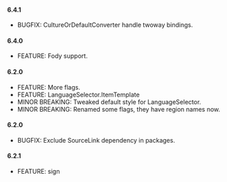 #### 6.4.1
* BUGFIX: CultureOrDefaultConverter handle twoway bindings.

#### 6.4.0
* FEATURE: Fody support.

#### 6.2.0
* FEATURE: More flags.
* FEATURE: LanguageSelector.ItemTemplate
* MINOR BREAKING: Tweaked default style for LanguageSelector.
* MINOR BREAKING: Renamed some flags, they have region names now.

#### 6.2.0
* BUGFIX: Exclude SourceLink dependency in packages.

#### 6.2.1
* FEATURE: sign

